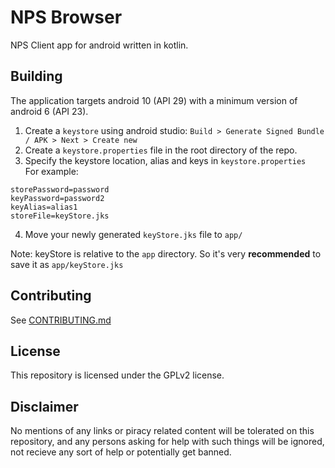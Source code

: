# NPS Browser
NPS Client app for android written in kotlin.

## Building
The application targets android 10 (API 29) with a minimum version of android 6 (API 23).

1. Create a `keystore` using android studio: `Build > Generate Signed Bundle / APK > Next > Create new`
2. Create a `keystore.properties` file in the root directory of the repo.
3. Specify the keystore location, alias and keys in `keystore.properties`\
For example:
```
storePassword=password
keyPassword=password2
keyAlias=alias1
storeFile=keyStore.jks
```
4. Move your newly generated `keyStore.jks` file to `app/`

Note: keyStore is relative to the `app` directory. So it's very **recommended** to save it as `app/keyStore.jks`

## Contributing
See [CONTRIBUTING.md](CONTRIBUTING.md)

## License
This repository is licensed under the GPLv2 license.

## Disclaimer
No mentions of any links or piracy related content will be tolerated on this repository, and any persons asking for help with such things will be ignored, not recieve any sort of help or potentially get banned.